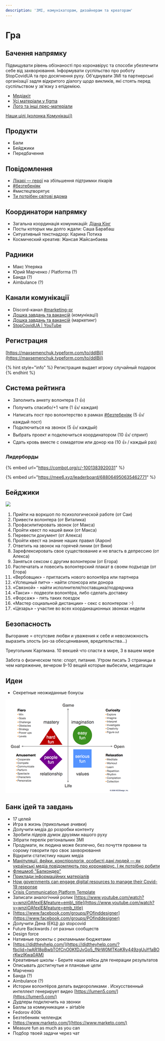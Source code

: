 ```yaml
---
description: 'ЗМІ, комунікаторам, дизайнерам та креаторам'
---
```


# Гра

## Бачення напрямку

Підвищувати рівень обізнаності про коронавірус та способи убезпечити себе від захворювання. Інформувати суспільство про роботу StopCovidUA та про досягнення руху. Об'єднувати ЗМІ та партнерські організації задля відкритого діалогу щодо викликів, які стоять перед суспільством у зв'язку з епідемією.

* [Медіакіт](https://docs.google.com/document/d/1uyl3wf2cpi6yJFPKybJtQD9_LL5jKfdENCccA6LO10c/edit?usp=sharing)
* [Усі матеріали у figma](https://www.figma.com/file/dL4QqItFu65HFNRwvs80sP/Stop-Covid?node-id=0%3A1)
* [Лого та інші прес-матеріали](https://drive.google.com/drive/folders/1yTjYafpFWmkKw7lYOdkMLlyPgBxgsTm5?usp=sharing)

[Наши цілі \(колонка Комунікації\)](https://trello.com/b/IkonsFAY/%D1%86%D1%96%D0%BB%D1%96-%D1%82%D0%B0-%D0%B2%D1%96%D0%B4%D0%BF%D0%BE%D0%B2%D1%96%D0%B4%D0%B0%D0%BB%D1%8C%D0%BD%D1%96-%D0%BE%D1%81%D0%BE%D0%B1%D0%B8-stopcovid-wikistopcovidorgua)

## Продукти

* Бали
* Бейджики
* Передбачення

## Повідомлення

* [Лікарі — герої](../../medikam/arkhiv/kampaniya-likarigeroyi/) на збільшення підтримки лікарів
* [\#безтебеніяк](../analitika-mepping-dannykh/beztebeniyak/) 
* \#мистецтворятує
* [Ти потрібен світові вдома](../../vrazlivi-verstvi-naselennya/ty-nuzhen-miru-doma.md)

## Координатори напрямку

* Загальна координація комуникацій: [Діана Кінг](https://t.me/dianatheking)
* Посты которых мы долго ждали: Саша Барабаш 
* Ситуативный текстнадзор: Карина Потиха
* Космический креатив: Жансая Жайсанбаева

## Радники

* Макс Уперяка
* Юрий Марченко / Platforma \(?\)
* Банда \(?\)
* Aimbulance \(?\)

## Канали комунікації

* Discord-канал [\#marketing-pr](https://discord.gg/5t6zMtv)
* [Дошка завдань та вакансій](https://trello.com/b/IkonsFAY/main-board) \(комунікації\)
* [Дошка завдань та вакансій](https://trello.com/b/6DCyBJA1/marketing-pr) \(маркетинг\)
* [StopCovidUA \| YouTube](https://t.me/StopCovidYouTube)

## Регистрация

[https://maxsemenchuk.typeform.com/to/ddlBil](https://maxsemenchuk.typeform.com/to/ddlBil)

{% hint style="info" %}
Регистрация выдает игроку случайный подарок
{% endhint %}

## Система рейтинга

* Заполнить анкету волонтера \(1 👍\)
* Получить спасибо/+1 чате \(1 👍/ каждая\)
* Написать пост про волонтерство в рамках [\#безтебеніяк](../analitika-mepping-dannykh/beztebeniyak/) \(5 👍/ каждый пост\)
* Подключиться на звонок \(5 👍/ каждый\)
* Выбрать проект и подключиться координатором \(10 👍/ спринт\)
* Сдать кровь вместе с охмадетом или донор юа  \(10 👍 / каждый раз\)

### Лидерборды

{% embed url="https://combot.org/c/-1001383920031" %}

{% embed url="https://mee6.xyz/leaderboard/688064950635462771" %}

## Бейджики

![](../../.gitbook/assets/frame-38.png)

1. Прийти на воркшоп по психологической работе \(от Саи\)
2. Привести волонтера \(от Виталика\)
3. Профасилитировать звонок \(от Макса\)
4. Пройти квест по нашей вики \(от Макса\)
5. Перевести документ \(от Алекса\)
6. Пройти квест на знание наших правил \(Аарон\)
7. Ответить на звонок на горячей линии \(от Вики\)
8. Зарефлексировать свое существование и не впасть в депрессию \(от Алекса\)
9. Заняться сексом  с другим волонтером \(от Егора\)
10. Распечатать и повесить волонтерский плакат в своем подъезде \(от Егора\)
11. «Вербовщик» - пригласить нового волонтёра или партнера
12. «Успешный питч» - найти спонсора или донора
13. «Связной» - найти исполнителя/поставщика/подрядчика 
14. «Такси» - подвезти волонтёра, либо сделать доставку
15. «Форсаж» - пять таких поездок
16. «Мастер социальной дистанции» - секс с волонтером :-\)
17. «Цезарь» - участие во всех координационных звонках недели

## Безопасность

Выгорание = отсутсвие любви и уважения к себе и невозможность выразить злость \(из-за обесценивания, вредительства...\)

Треугольник Карпмана. 10 векшей что спасти в мире, 3 в вашем мире

Забота о физическом теле: спорт, питание. Утром писать 3 страницы в чем напряжение, вечером 9-10 вещей которые выбесили, медитации

## Идеи

* Секретные неожиданные бонусы

![](../../.gitbook/assets/image%20%2850%29.png)

## Банк ідей та завдань

* 17 целей
* Игра в жизнь \(прикольные ачивки\)
* Долучити медіа до розробки контенту
* Зробити лідерів думок друзями нашого руху
* Зібрати перелік регіональних ЗМІ
* Продумати, як людина може безпечно, без почуття провини та сорому говорити про своє захворювання
* Відкрити статистику наших медіа
* [Маніпуляції, фейки, конспірологія, особисті дані людей — як українські медіа повідомляють про коронавірус. І як потрібно робити](https://texty.org.ua/articles/100492/manipulyaciyi-fejky-konspirolohiya-osobysti-dani-lyudej-yak-ukrayinski-media-povidomlyayut-pro-koronavirus-i-yak-potribno-robyty/?fbclid=IwAR1uiw284kptmSqLdgO7O5bbKVLsdNkMtAuZAwhf2cy0FIVTTO-GWFik65Q)
* [Флешмоб "Балкондер"](https://docs.google.com/document/d/1R6Pwt01xvFUNLfWxNZZ7Lw0VbKHVIIPzEpY_mBibJjg/edit)
* [Приклади інформаційних матеріалів](https://drive.google.com/drive/folders/1_zhh97mtj2Y7I7238fQim0Uc4p1Kx_KN)
* [How governments can engage digital resources to manage their Covid-19 response](https://stateup.co/how-governments-can-engage-digital-resources-to-manage-their-covid-19-response/)
* [Crisis Communication Platform Template](https://powerapps.microsoft.com/en-us/blog/crisis-communication-a-power-platform-template/)
* Записати аналогічний ролик [https://www.youtube.com/watch?v=wnzjOAfexlE&feature=emb\_title](https://www.youtube.com/watch?v=wnzjOAfexlE&feature=emb_title)
* [https://www.facebook.com/groups/POfinddesigner](https://www.facebook.com/groups/POfinddesigner)
* Долучити Дена \(ЕКЦ\) до stopcovid
* Future Backwards / от разных сообществ
* Design force
* Нативные проекты с рекламными бюджетами
* [https://didtheyhelp.com/](https://didtheyhelp.com/?fbclid=IwAR18pBwbTOfCnO0KfDJvGo5_fNrW0MTKoKRy449zgUuYfaBOrKwzIKwa0AM)
* Креативные школы - Берите наши кейсы для генерации результатов
* Описывать достигнутые и плановые цели
* Марченко
* Банда \(?\)
* Aimbulance \(?\)
* Истории волонтёров делать видеороликами . Искусственный интеллект генерирует видео [https://lumen5.com/](https://lumen5.com/)
* Дудлеры подключить на звонки
* Баллы за коммуникации + airtable
* Fedorov 400k
* Безтебенияк челлендж
* [https://www.marketo.com/](https://www.marketo.com/)
* Measure fun as much as you can
* Подбор твоей задачи через чат

